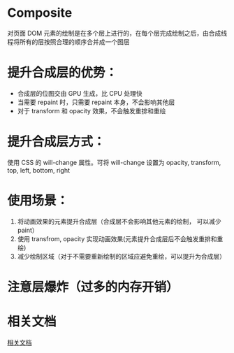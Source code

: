 # Composite

对页面 DOM 元素的绘制是在多个层上进行的，在每个层完成绘制之后，由合成线程将所有的层按照合理的顺序合并成一个图层

# 提升合成层的优势：

- 合成层的位图交由 GPU 生成，比 CPU 处理快
- 当需要 repaint 时，只需要 repaint 本身，不会影响其他层
- 对于 transform 和 opacity 效果，不会触发重排和重绘

# 提升合成层方式：

使用 CSS 的 will-change 属性。可将 will-change 设置为 opacity, transform, top, left, bottom, right

# 使用场景：

1. 将动画效果的元素提升合成层（合成层不会影响其他元素的绘制， 可以减少 paint）
2. 使用 transfrom, opacity 实现动画效果(元素提升合成层后不会触发重排和重绘)
3. 减少绘制区域（对于不需要重新绘制的区域应避免重绘，可以提升为合成层）

# 注意层爆炸（过多的内存开销）

# 相关文档

[相关文档](https://fed.taobao.org/blog/taofed/do71ct/performance-composite/)
